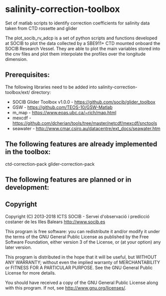 # salinity-correction-toolbox
Set of matlab scripts to identify correction coefficients for salinity data taken from CTD rossette and glider

The plot_socib_rv_adcp is a set of python scripts and functions developed at SOCIB to plot the data collected by a SBE911+ CTD mounted onboard the SOCIB Research Vessel. They are able to plot the main variables stored into the cnv files and plot them interpolate the profiles over the longitude dimension.

## Prerequisites:
The following libraries need to be added into salinity-correction-toolbox/ext/ directory:

- SOCIB Glider Toolbox v1.0.0 - https://github.com/socib/glider_toolbox
- GSW - https://github.com/TEOS-10/GSW-Matlab
- m_map - https://www.eoas.ubc.ca/~rich/map.html
- mexcdf - https://github.com/dcherian/tools/tree/master/netcdf/mexcdf/snctools
- seawater - http://www.cmar.csiro.au/datacentre/ext_docs/seawater.htm

   
## The following features are already implemented in the toolbox:
ctd-correction-pack
glider-correction-pack
        

## The following features are planned or in development:



## Copyright

Copyright (C) 2013-2018 ICTS SOCIB - Servei d'observació i predicció costaner de les Illes Balears http://www.socib.es

This program is free software: you can redistribute it and/or modify it under the terms of the GNU General Public License as published by the Free Software Foundation, either version 3 of the License, or (at your option) any later version.

This program is distributed in the hope that it will be useful, but WITHOUT ANY WARRANTY; without even the implied warranty of MERCHANTABILITY or FITNESS FOR A PARTICULAR PURPOSE. See the GNU General Public License for more details.

You should have received a copy of the GNU General Public License along with this program. If not, see http://www.gnu.org/licenses/.
